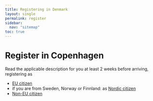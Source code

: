 ```yaml
---
title: Registering in Denmark
layout: single
permalink: register
sidebar:
  nav: "sitemap"
toc: true
---
```


# Register in Copenhagen
Read the applicable description for you at least 2 weeks before arriving, registering as

- [EU citizen](register/EU-citizen)
- if you are from Sweden, Norway or Finnland: as [Nordic citizen](register/nordic)
- [Non-EU citizen](register/non-eu)
